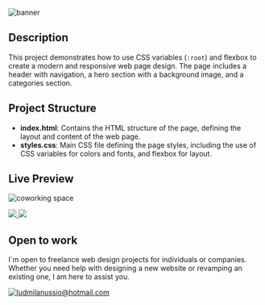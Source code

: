 
![banner](./img/coworkingSpaceBanner.png)

## Description
This project demonstrates how to use CSS variables (`:root`) and flexbox to create a modern and responsive web page design. The page includes a header with navigation, a hero section with a background image, and a categories section.

## Project Structure
- **index.html**: Contains the HTML structure of the page, defining the layout and content of the web page.
- **styles.css**: Main CSS file defining the page styles, including the use of CSS variables for colors and fonts, and flexbox for layout.


## Live Preview 
![coworking space](./img/coworking-space-preview.png)

<a href="https://github.com/Ludmila-nus/header-coworking-space" target="_blank">
    <img src="https://img.shields.io/static/v1?label=|&message=VIEW CODE&color=%239B9A78&style=plastic&logo=github&logo-color=white"/>

</a>  
<a href="https://ludmila-nus.github.io/header-coworking-space/" target="_blank">
    <img src="https://img.shields.io/static/v1?label=|&message=VIEW WEBSITE&color=%239B9A78&style=plastic&logo=wordpress&logo-color=white"/>
</a>

## Open to work

I´m open to freelance web design projects for individuals or companies. Whether you need help with designing a new website or revamping an existing one, I am here to assist you. 


[![ludmilanussio@hotmail.com](https://img.shields.io/badge/Email%20personal-white?style=for-the-badge&logo=gmail&logoColor=white&label=ludmilanussio@hotmail.com&labelColor=black&color=%239B9A78&)](mailto:ludmilanussio@hotmail.com)


